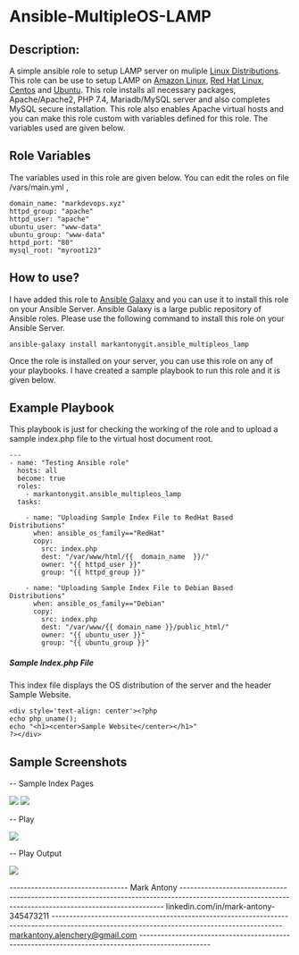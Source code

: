 # Ansible-MultipleOS-LAMP

## Description:

A simple ansible role to setup LAMP server on muliple [Linux Distributions](https://en.wikipedia.org/wiki/List_of_Linux_distributions). This role can be use to setup LAMP on [Amazon Linux](https://aws.amazon.com/amazon-linux-ami/), [Red Hat Linux](https://www.redhat.com/en/technologies/linux-platforms/enterprise-linux), [Centos](https://www.centos.org/) and [Ubuntu](https://ubuntu.com/). This role installs all necessary packages, Apache/Apache2, PHP 7.4, Mariadb/MySQL server and also completes MySQL secure installation. This role also enables Apache virtual hosts and you can make this role custom with variables defined for this role. The variables used are given below.

## Role Variables

The variables used in this role are given below. You can edit the roles on file /vars/main.yml ,
```
domain_name: "markdevops.xyz"
httpd_group: "apache"
httpd_user: "apache"
ubuntu_user: "www-data"
ubuntu_group: "www-data"
httpd_port: "80"
mysql_root: "myroot123"
```

## How to use?

I have added this role to [Ansible Galaxy](https://galaxy.ansible.com/) and you can use it to install this role on your Ansible Server. Ansible Galaxy is a large public repository of Ansible roles. Please use the following command to install this role on your Ansible Server.
```
ansible-galaxy install markantonygit.ansible_multipleos_lamp
```
Once the role is installed on your server, you can use this role on any of your playbooks. I have created a sample playbook to run this role and it is given below.

## Example Playbook 

This playbook is just for checking the working of the role and to upload a sample index.php file to the virtual host document root. 

```
---
- name: "Testing Ansible role"
  hosts: all
  become: true
  roles:
    - markantonygit.ansible_multipleos_lamp
  tasks:

    - name: "Uploading Sample Index File to RedHat Based Distributions"
      when: ansible_os_family=="RedHat"
      copy:
        src: index.php
        dest: "/var/www/html/{{  domain_name  }}/"
        owner: "{{ httpd_user }}"
        group: "{{ httpd_group }}"

    - name: "Uploading Sample Index File to Debian Based Distributions"
      when: ansible_os_family=="Debian"
      copy:
        src: index.php
        dest: "/var/www/{{ domain_name }}/public_html/"
        owner: "{{ ubuntu_user }}"
        group: "{{ ubuntu_group }}"
```
##### Sample Index.php File

This index file displays the OS distribution of the server and the header Sample Website. 
 
```
<div style='text-align: center'><?php
echo php_uname();
echo "<h1><center>Sample Website</center></h1>"
?></div>
```

## Sample Screenshots

-- Sample Index Pages

![](https://i.ibb.co/rdyhvZg/lamp1.jpg)
![](https://i.ibb.co/hFCbL6j/lamp2.jpg)

-- Play 

![](https://i.ibb.co/gtSXGf0/lamp4.jpg)

-- Play Output

![](https://i.ibb.co/XbQcLms/lamp3.jpg)

--------------------------------- Mark Antony ------------------------------------------------------------------------------------------------------------------------------------------------------- linkedin.com/in/mark-antony-345473211 ---------------------------------------------------------------------------------------------------------------------------------------------- markantony.alenchery@gmail.com --------------------------------------------------------------------------------------------------
